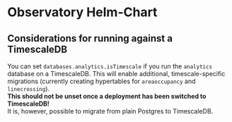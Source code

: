 # Observatory Helm-Chart
## Considerations for running against a TimescaleDB
You can set `databases.analytics.isTimescale` if you run the `analytics` database on a TimescaleDB. This will enable additional, timescale-specific migrations (currently creating hypertables for `areaoccupancy` and `linecrossing`).\
**This should not be unset once a deployment has been switched to TimescaleDB!**\
It is, however, possible to migrate from plain Postgres to TimescaleDB.